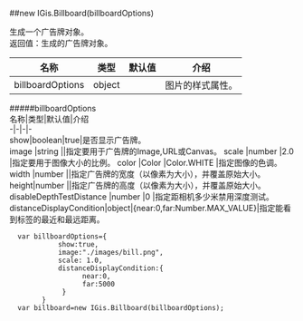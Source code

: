 ##new IGis.Billboard(billboardOptions)  
  
生成一个广告牌对象。  
返回值：生成的广告牌对象。  
  
  
名称|类型|默认值|介绍  
-|-|-|-   
<a herf="#billboardOptions">billboardOptions</a>| object ||图片的样式属性。 
  
#####<a name="billboardOptions">billboardOptions</a>  
 名称|类型|默认值|介绍  
-|-|-|-    
show|boolean|true|是否显示广告牌。  
image |string ||指定要用于广告牌的Image,URL或Canvas。
scale |number |2.0 |指定要用于图像大小的比例。
color |Color  |Color.WHITE |指定图像的色调。
width |number ||指定广告牌的宽度（以像素为大小），并覆盖原始大小。
height|number ||指定广告牌的高度（以像素为大小），并覆盖原始大小。
disableDepthTestDistance |number |0 |指定距相机多少米禁用深度测试。
distanceDisplayCondition|object|{near:0,far:Number.MAX_VALUE}|指定能看到标签的最近和最远距离。     
    
      var billboardOptions={
                show:true,
                image:"./images/bill.png",
                scale: 1.0,
                distanceDisplayCondition:{
                      near:0,
                      far:5000
                 }
            }
      var billboard=new IGis.Billboard(billboardOptions);

  